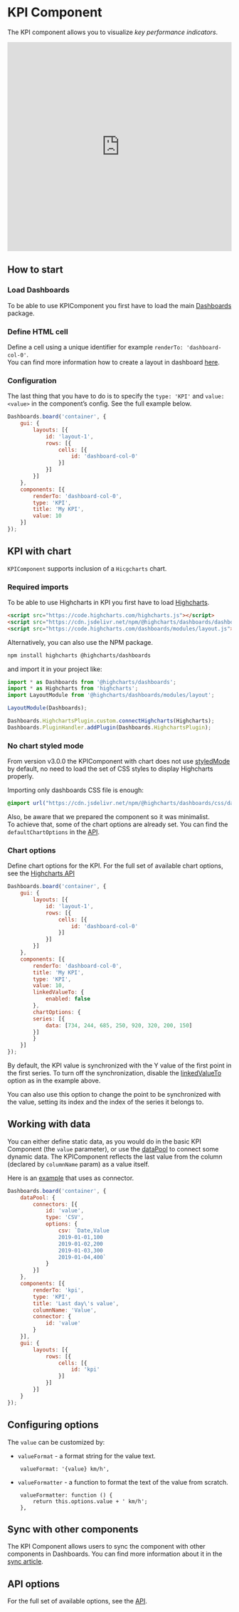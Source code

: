 # KPI Component

The KPI component allows you to visualize *key performance indicators*.

<iframe style="width: 100%; height: 470px; border: none;" src=https://www.highcharts.com/samples/embed/dashboards/components/component-kpi allow="fullscreen"></iframe>

## How to start

### Load Dashboards
To be able to use KPIComponent you first have to load the main [Dashboards](https://cdn.jsdelivr.net/npm/@highcharts/dashboards/dashboards.js) package.

### Define HTML cell
Define a cell using a unique identifier for example `renderTo: 'dashboard-col-0'`.  
You can find more information how to create a layout in dashboard [here](https://www.highcharts.com/docs/dashboards/your-first-dashboard).

### Configuration
The last thing that you have to do is to specify the `type: 'KPI'` and `value: <value>` in the component’s config. See the full example below.

```js
Dashboards.board('container', {
    gui: {
        layouts: [{
            id: 'layout-1',
            rows: [{
                cells: [{
                    id: 'dashboard-col-0'
                }]
            }]
        }]
    },
    components: [{
        renderTo: 'dashboard-col-0',
        type: 'KPI',
        title: 'My KPI',
        value: 10
    }]
});
```

## KPI with chart
`KPIComponent` supports inclusion of a `Hicgcharts` chart.

### Required imports
To be able to use Highcharts in KPI you first have to load [Highcharts](https://code.highcharts.com/highcharts.js).

```html
<script src="https://code.highcharts.com/highcharts.js"></script>
<script src="https://cdn.jsdelivr.net/npm/@highcharts/dashboards/dashboards.js"></script>
<script src="https://code.highcharts.com/dashboards/modules/layout.js"></script>
```

Alternatively, you can also use the NPM package.

```bash
npm install highcharts @highcharts/dashboards
```

and import it in your project like:
```js
import * as Dashboards from '@highcharts/dashboards';
import * as Highcharts from 'highcharts';
import LayoutModule from '@highcharts/dashboards/modules/layout';

LayoutModule(Dashboards);

Dashboards.HighchartsPlugin.custom.connectHighcharts(Highcharts);
Dashboards.PluginHandler.addPlugin(Dashboards.HighchartsPlugin);
```

### No chart styled mode
From version v3.0.0 the KPIComponent with chart does not use [styledMode](https://api.highcharts.com/highcharts/chart.styledMode) by default, no need to load the set of CSS styles to display Highcharts properly.

Importing only dashboards CSS file is enough:

```css
@import url("https://cdn.jsdelivr.net/npm/@highcharts/dashboards/css/dashboards.css");
```

Also, be aware that we prepared the component so it was minimalist.  
To achieve that, some of the chart options are already set. You can find the `defaultChartOptions` in the [API](https://api.highcharts.com/dashboards/#classes/Dashboards_Components_KPIComponent_KPIComponent.KPIComponent-1#defaultChartOptions).

### Chart options
Define chart options for the KPI.
For the full set of available chart options, see the [Highcharts API](https://api.highcharts.com/highcharts/)

```js
Dashboards.board('container', {
    gui: {
        layouts: [{
            id: 'layout-1',
            rows: [{
                cells: [{
                    id: 'dashboard-col-0'
                }]
            }]
        }]
    },
    components: [{
        renderTo: 'dashboard-col-0',
        title: 'My KPI',
        type: 'KPI',
        value: 10,
        linkedValueTo: {
            enabled: false
        },
        chartOptions: {
        series: [{
            data: [734, 244, 685, 250, 920, 320, 200, 150]
        }]
        }
    }]
});
```

By default, the KPI value is synchronized with the Y value of the first point in the first series. To turn off the synchronization, disable the [linkedValueTo](https://api.highcharts.com/dashboards/#interfaces/Dashboards_Components_KPIComponent_KPIComponentOptions.Options#linkedValueTo) option as in the example above.

You can also use this option to change the point to be synchronized with the value, setting its index and the index of the series it belongs to.

## Working with data
You can either define static data, as you would do in the basic KPI Component (the `value` parameter), or use the [dataPool](https://www.highcharts.com/docs/dashboards/data-handling) to connect some dynamic data. The KPIComponent reflects the last value from the column (declared by `columnName` param) as a value itself.

Here is an [example](https://www.highcharts.com/samples/embed/dashboards/components/kpi-with-connector) that uses as connector.

```js
Dashboards.board('container', {
    dataPool: {
        connectors: [{
            id: 'value',
            type: 'CSV',
            options: {
                csv: `Date,Value
                2019-01-01,100
                2019-01-02,200
                2019-01-03,300
                2019-01-04,400`
            }
        }]
    },
    components: [{
        renderTo: 'kpi',
        type: 'KPI',
        title: 'Last day\'s value',
        columnName: 'Value',
        connector: {
            id: 'value'
        }
    }],
    gui: {
        layouts: [{
            rows: [{
                cells: [{
                    id: 'kpi'
                }]
            }]
        }]
    }
});
```

## Configuring options
The `value` can be customized by:
- `valueFormat` - a format string for the value text.
```
    valueFormat: '{value} km/h',
```
- `valueFormatter` - a function to format the text of the value from scratch.
```
    valueFormatter: function () {
        return this.options.value + ' km/h';
    },
```

## Sync with other components
The KPI Component allows users to sync the component with other components in Dashboards. You can find more information about it in the [sync article](https://www.highcharts.com/docs/dashboards/synchronize-components).

## API options
For the full set of available options, see the [API](https://api.highcharts.com/dashboards/#interfaces/Dashboards_Components_KPIComponent_KPIComponentOptions.Options).



